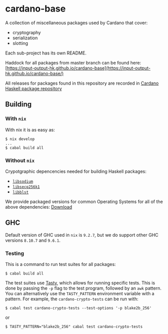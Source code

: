 # cardano-base

A collection of miscellaneous packages used by Cardano that cover:

* cryptography
* serialization 
* slotting

Each sub-project has its own README.

Haddock for all packages from master branch can be found here:
[https://input-output-hk.github.io/cardano-base](https://input-output-hk.github.io/cardano-base/)

All releases for packages found in this repository are recorded in [Cardano Haskell
package repository](https://github.com/input-output-hk/cardano-haskell-packages)

## Building

### With `nix`

With nix it is as easy as:

```
$ nix develop
...
$ cabal build all
```

### Without `nix`

Crypotgraphic depencencies needed for building Haskell packages:

* [`libsodium`](https://github.com/jedisct1/libsodium)
* [`libsecp256k1`](https://github.com/bitcoin-core/secp256k1)
* [`libblst`](https://github.com/supranational/blst)

We provide packaged versions for common Operating Systems for all of the above
dependencies: [Download](https://github.com/input-output-hk/iohk-nix/releases/latest)


## GHC

Default version of GHC used in `nix` is `9.2.7`, but we do support other GHC versions
`8.10.7` and `9.6.1`.


### Testing

This is a command to run test suites for all packages:

```
$ cabal build all
```

The test suites use [Tasty](https://github.com/feuerbach/tasty),
which allows for running specific tests.
This is done by passing the `-p` flag to the test program, followed by an `awk` pattern.
You can alternatively use the `TASTY_PATTERN` environment variable with a pattern.
For example, the `cardano-crypto-tests` can be run with:

```shell
$ cabal test cardano-crypto-tests --test-options '-p blake2b_256'
```

or

```shell
$ TASTY_PATTERN="blake2b_256" cabal test cardano-crypto-tests
```

